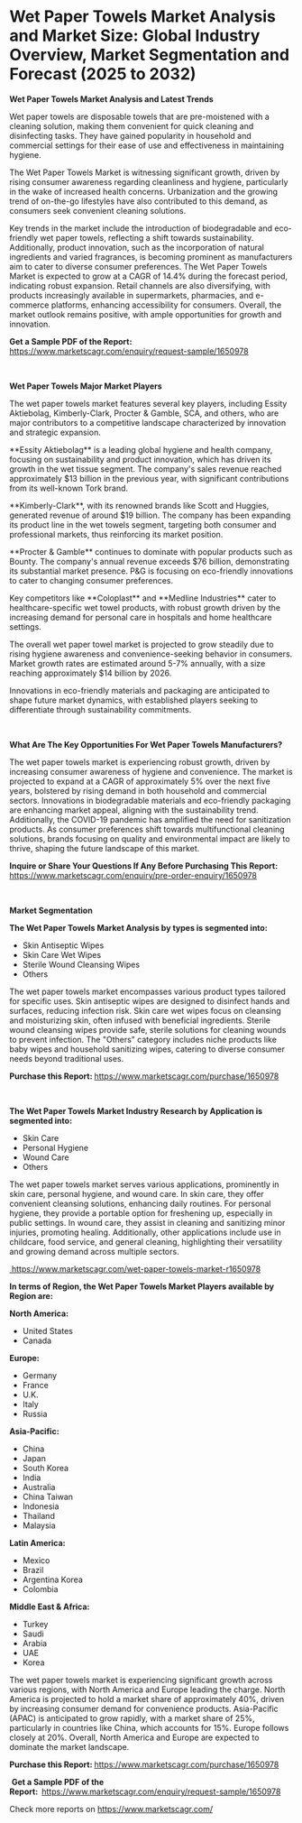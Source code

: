 <p><h1>Wet Paper Towels Market Analysis and Market Size: Global Industry Overview, Market Segmentation and Forecast (2025 to 2032)</h1></p><p><strong>Wet Paper Towels Market Analysis and Latest Trends</strong></p>
<p><p>Wet paper towels are disposable towels that are pre-moistened with a cleaning solution, making them convenient for quick cleaning and disinfecting tasks. They have gained popularity in household and commercial settings for their ease of use and effectiveness in maintaining hygiene. </p><p>The Wet Paper Towels Market is witnessing significant growth, driven by rising consumer awareness regarding cleanliness and hygiene, particularly in the wake of increased health concerns. Urbanization and the growing trend of on-the-go lifestyles have also contributed to this demand, as consumers seek convenient cleaning solutions. </p><p>Key trends in the market include the introduction of biodegradable and eco-friendly wet paper towels, reflecting a shift towards sustainability. Additionally, product innovation, such as the incorporation of natural ingredients and varied fragrances, is becoming prominent as manufacturers aim to cater to diverse consumer preferences. The Wet Paper Towels Market is expected to grow at a CAGR of 14.4% during the forecast period, indicating robust expansion. Retail channels are also diversifying, with products increasingly available in supermarkets, pharmacies, and e-commerce platforms, enhancing accessibility for consumers. Overall, the market outlook remains positive, with ample opportunities for growth and innovation.</p></p>
<p><strong>Get a Sample PDF of the Report:&nbsp;</strong> <a href="https://www.marketscagr.com/enquiry/request-sample/1650978?utm_campaign=3228&utm_medium=2&utm_source=Github&utm_content=ia&utm_term=04042025&utm_id=wet-paper-towels">https://www.marketscagr.com/enquiry/request-sample/1650978</a></p>
<p>&nbsp;</p>
<p><strong>Wet Paper Towels Major Market Players</strong></p>
<p><p>The wet paper towels market features several key players, including Essity Aktiebolag, Kimberly-Clark, Procter & Gamble, SCA, and others, who are major contributors to a competitive landscape characterized by innovation and strategic expansion. </p><p>**Essity Aktiebolag** is a leading global hygiene and health company, focusing on sustainability and product innovation, which has driven its growth in the wet tissue segment. The company's sales revenue reached approximately $13 billion in the previous year, with significant contributions from its well-known Tork brand.</p><p>**Kimberly-Clark**, with its renowned brands like Scott and Huggies, generated revenue of around $19 billion. The company has been expanding its product line in the wet towels segment, targeting both consumer and professional markets, thus reinforcing its market position.</p><p>**Procter & Gamble** continues to dominate with popular products such as Bounty. The company's annual revenue exceeds $76 billion, demonstrating its substantial market presence. P&G is focusing on eco-friendly innovations to cater to changing consumer preferences.</p><p>Key competitors like **Coloplast** and **Medline Industries** cater to healthcare-specific wet towel products, with robust growth driven by the increasing demand for personal care in hospitals and home healthcare settings.</p><p>The overall wet paper towel market is projected to grow steadily due to rising hygiene awareness and convenience-seeking behavior in consumers. Market growth rates are estimated around 5-7% annually, with a size reaching approximately $14 billion by 2026. </p><p>Innovations in eco-friendly materials and packaging are anticipated to shape future market dynamics, with established players seeking to differentiate through sustainability commitments.</p></p>
<p>&nbsp;</p>
<p><strong>What Are The Key Opportunities For Wet Paper Towels Manufacturers?</strong></p>
<p><p>The wet paper towels market is experiencing robust growth, driven by increasing consumer awareness of hygiene and convenience. The market is projected to expand at a CAGR of approximately 5% over the next five years, bolstered by rising demand in both household and commercial sectors. Innovations in biodegradable materials and eco-friendly packaging are enhancing market appeal, aligning with the sustainability trend. Additionally, the COVID-19 pandemic has amplified the need for sanitization products. As consumer preferences shift towards multifunctional cleaning solutions, brands focusing on quality and environmental impact are likely to thrive, shaping the future landscape of this market.</p></p>
<p><strong>Inquire or Share Your Questions If Any Before Purchasing This Report:</strong> <a href="https://www.marketscagr.com/enquiry/pre-order-enquiry/1650978?utm_campaign=3228&utm_medium=2&utm_source=Github&utm_content=ia&utm_term=04042025&utm_id=wet-paper-towels">https://www.marketscagr.com/enquiry/pre-order-enquiry/1650978</a></p>
<p>&nbsp;</p>
<p><strong>Market Segmentation</strong></p>
<p><strong>The Wet Paper Towels Market Analysis by types is segmented into:</strong></p>
<p><ul><li>Skin Antiseptic Wipes</li><li>Skin Care Wet Wipes</li><li>Sterile Wound Cleansing Wipes</li><li>Others</li></ul></p>
<p><p>The wet paper towels market encompasses various product types tailored for specific uses. Skin antiseptic wipes are designed to disinfect hands and surfaces, reducing infection risk. Skin care wet wipes focus on cleansing and moisturizing skin, often infused with beneficial ingredients. Sterile wound cleansing wipes provide safe, sterile solutions for cleaning wounds to prevent infection. The "Others" category includes niche products like baby wipes and household sanitizing wipes, catering to diverse consumer needs beyond traditional uses.</p></p>
<p><strong>Purchase this Report:&nbsp;</strong><a href="https://www.marketscagr.com/purchase/1650978?utm_campaign=3228&utm_medium=2&utm_source=Github&utm_content=ia&utm_term=04042025&utm_id=wet-paper-towels">https://www.marketscagr.com/purchase/1650978</a></p>
<p>&nbsp;</p>
<p><strong>The Wet Paper Towels Market Industry Research by Application is segmented into:</strong></p>
<p><ul><li>Skin Care</li><li>Personal Hygiene</li><li>Wound Care</li><li>Others</li></ul></p>
<p><p>The wet paper towels market serves various applications, prominently in skin care, personal hygiene, and wound care. In skin care, they offer convenient cleansing solutions, enhancing daily routines. For personal hygiene, they provide a portable option for freshening up, especially in public settings. In wound care, they assist in cleaning and sanitizing minor injuries, promoting healing. Additionally, other applications include use in childcare, food service, and general cleaning, highlighting their versatility and growing demand across multiple sectors.</p></p>
<p><a href="https://www.marketscagr.com/wet-paper-towels-market-r1650978?utm_campaign=3228&utm_medium=2&utm_source=Github&utm_content=ia&utm_term=04042025&utm_id=wet-paper-towels">&nbsp;https://www.marketscagr.com/wet-paper-towels-market-r1650978</a></p>
<p><strong>In terms of Region, the Wet Paper Towels Market Players available by Region are:</strong></p>
<p>
    <p> <strong> North America: </strong>
        <ul>
            <li>United States</li>
            <li>Canada</li>
        </ul>
        </p> 
    <p> <strong> Europe: </strong>
        <ul>
            <li>Germany</li>
            <li>France</li>
            <li>U.K.</li>
            <li>Italy</li>
            <li>Russia</li>
        </ul>
        </p> 
    <p> <strong> Asia-Pacific: </strong>
        <ul>
            <li>China</li>
            <li>Japan</li>
            <li>South Korea</li>
            <li>India</li>
            <li>Australia</li>
            <li>China Taiwan</li>
            <li>Indonesia</li>
            <li>Thailand</li>
            <li>Malaysia</li>
        </ul>
        </p> 
    <p> <strong> Latin America: </strong>
        <ul>
            <li>Mexico</li>
            <li>Brazil</li>
            <li>Argentina Korea</li>
            <li>Colombia</li>
        </ul>
        </p> 
    <p> <strong> Middle East & Africa: </strong>
        <ul>
            <li>Turkey</li>
            <li>Saudi</li>
            <li>Arabia</li>
            <li>UAE</li>
            <li>Korea</li>
        </ul>
    </p>
    </p>
<p><p>The wet paper towels market is experiencing significant growth across various regions, with North America and Europe leading the charge. North America is projected to hold a market share of approximately 40%, driven by increasing consumer demand for convenience products. Asia-Pacific (APAC) is anticipated to grow rapidly, with a market share of 25%, particularly in countries like China, which accounts for 15%. Europe follows closely at 20%. Overall, North America and Europe are expected to dominate the market landscape.</p></p>
<p><strong>Purchase this Report: </strong><a href="https://www.marketscagr.com/purchase/1650978?utm_campaign=3228&utm_medium=2&utm_source=Github&utm_content=ia&utm_term=04042025&utm_id=wet-paper-towels">https://www.marketscagr.com/purchase/1650978</a></p>
<p>&nbsp;<strong>Get a Sample PDF of the Report:&nbsp;&nbsp;</strong><a href="https://www.marketscagr.com/enquiry/request-sample/1650978?utm_campaign=3228&utm_medium=2&utm_source=Github&utm_content=ia&utm_term=04042025&utm_id=wet-paper-towels">https://www.marketscagr.com/enquiry/request-sample/1650978</a></p>
<p><strong></strong></p>
<p>Check more reports on <a href="https://www.marketscagr.com/?utm_campaign=3228&utm_medium=2&utm_source=Github&utm_content=ia&utm_term=04042025&utm_id=wet-paper-towels">https://www.marketscagr.com/</a></p>